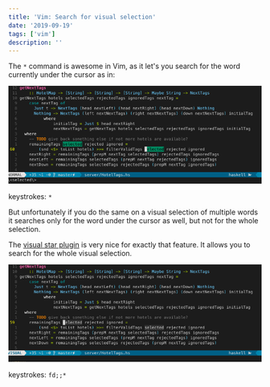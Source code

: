 ```yaml
---
title: 'Vim: Search for visual selection'
date: '2019-09-19'
tags: ['vim']
description: ''
---
```


The `*` command is awesome in Vim, as it let's you search for the word currently under the cursor as in:

![star](./star.gif)

keystrokes: `*`


But unfortunately if you do the same on a visual selection of multiple words it searches only for the word under the cursor
as well, but not for the whole selection.

The [visual star plugin](https://github.com/bronson/vim-visual-star-search) is very nice for exactly that feature.
It allows you to search for the whole visual selection.

![star selection](./star_selection.gif)

keystrokes: `fd;;*`

